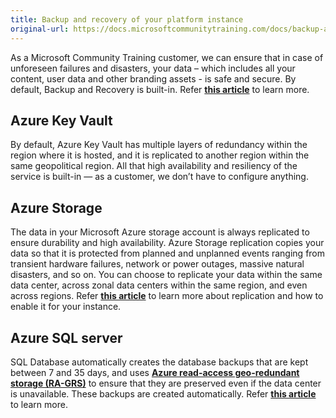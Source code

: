 ```yaml
---
title: Backup and recovery of your platform instance
original-url: https://docs.microsoftcommunitytraining.com/docs/backup-and-recovery
---
```

As a Microsoft Community Training customer, we can ensure that in case of unforeseen failures and disasters, your data – which includes all your content, user data and other branding assets - is safe and secure. By default, Backup and Recovery is built-in. Refer [**this article**](https://docs.microsoft.com/en-us/azure/backup/backup-overview) to learn more.


## Azure Key Vault
By default, Azure Key Vault has multiple layers of redundancy within the region where it is hosted, and it is replicated to another region within the same geopolitical region. All that high availability and resiliency of the service is built-in — as a customer, we don’t have to configure anything.  

## Azure Storage
The data in your Microsoft Azure storage account is always replicated to ensure durability and high availability. Azure Storage replication copies your data so that it is protected from planned and unplanned events ranging from transient hardware failures, network or power outages, massive natural disasters, and so on. You can choose to replicate your data within the same data center, across zonal data centers within the same region, and even across regions. 
Refer [**this article**](https://docs.microsoft.com/en-us/azure/storage/common/storage-redundancy) to learn more about replication and how to enable it for your instance. 

## Azure SQL server
SQL Database automatically creates the database backups that are kept between 7 and 35 days, and uses [**Azure read-access geo-redundant storage \(RA-GRS\)**](https://docs.microsoft.com/en-us/azure/storage/common/storage-redundancy-grs#read-access-geo-redundant-storage) to ensure that they are preserved even if the data center is unavailable. These backups are created automatically.
Refer [**this article**](https://docs.microsoft.com/en-us/azure/sql-database/sql-database-automated-backups) to learn more.
